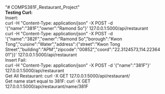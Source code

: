 "# COMPS381F_Restaurant_Project"   
**Testing Curl:**  
Insert:  
curl -H "Content-Type: application/json" -X POST -d '{"name":"381F","owner":"Ramond So"}' 127.0.0.1:5000/api/restaurant  
curl -H "Content-Type: application/json" -X POST -d '{"name":"382F","owner":"Ramond So","borough":"Kwon Tong","cuisine":"Water","address":{"street":"Kwon Tong Street","building":"APM","zipcode":"00852","coord":"22.3124573,114.2236401"}}' 127.0.0.1:5000/api/restaurant  
Insert Fail:   
curl -H "Content-Type: application/json" -X POST -d '{"name":"381F"}' 127.0.0.1:5000/api/restaurant     
Get All Restaurant:
curl -X GET 127.0.0.1:5000/api/restaurant/  
Get name start equal to 381F:
curl -X GET 127.0.0.1:5000/api/restaurant/name/381F
